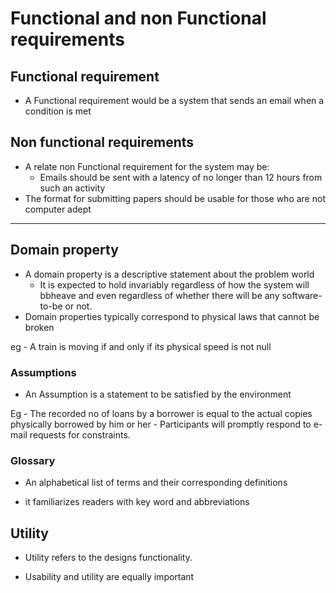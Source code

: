 # Functional and non Functional requirements

## Functional requirement

- A Functional requirement would be a system that sends an email when a
  condition is met

## Non functional requirements

- A relate non Functional requirement for the system may be:
  - Emails should be sent with a latency of no longer than 12 hours from
    such an activity
- The format for submitting papers should be usable for those who are
  not computer adept

------------------------------------------------------------------------

## Domain property

- A domain property is a descriptive statement about the problem world
  - It is expected to hold invariably regardless of how the system will
    bbheave and even regardless of whether there will be any
    software-to-be or not.
- Domain properties typically correspond to physical laws that cannot be
  broken

eg - A train is moving if and only if its physical speed is not null

### Assumptions

- An Assumption is a statement to be satisfied by the environment

Eg - The recorded no of loans by a borrower is equal to the actual
copies physically borrowed by him or her - Participants will promptly
respond to e-mail requests for constraints.

### Glossary

- An alphabetical list of terms and their corresponding definitions

- it familiarizes readers with key word and abbreviations

## Utility

- Utility refers to the designs functionality.

- Usability and utility are equally important
